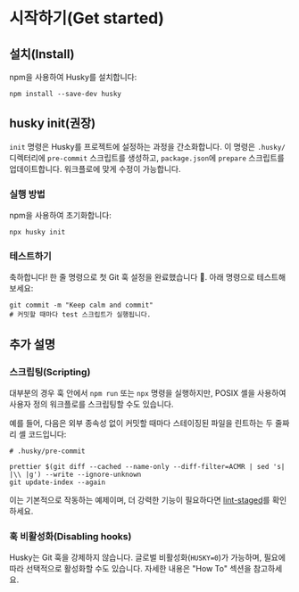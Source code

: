 # 시작하기(Get started)

## 설치(Install)

npm을 사용하여 Husky를 설치합니다:

```shell
npm install --save-dev husky
```

## husky init(권장)

`init` 명령은 Husky를 프로젝트에 설정하는 과정을 간소화합니다. 이 명령은 `.husky/` 디렉터리에 `pre-commit` 스크립트를 생성하고, `package.json`에 `prepare` 스크립트를 업데이트합니다. 워크플로에 맞게 수정이 가능합니다.

### 실행 방법

npm을 사용하여 초기화합니다:

```shell
npx husky init
```

### 테스트하기

축하합니다! 한 줄 명령으로 첫 Git 훅 설정을 완료했습니다 🎉. 아래 명령으로 테스트해 보세요:

```shell
git commit -m "Keep calm and commit"
# 커밋할 때마다 test 스크립트가 실행됩니다.
```

## 추가 설명

### 스크립팅(Scripting)

대부분의 경우 훅 안에서 `npm run` 또는 `npx` 명령을 실행하지만, POSIX 셸을 사용하여 사용자 정의 워크플로를 스크립팅할 수도 있습니다.

예를 들어, 다음은 외부 종속성 없이 커밋할 때마다 스테이징된 파일을 린트하는 두 줄짜리 셸 코드입니다:

```shell
# .husky/pre-commit

prettier $(git diff --cached --name-only --diff-filter=ACMR | sed 's| |\\ |g') --write --ignore-unknown
git update-index --again
```

이는 기본적으로 작동하는 예제이며, 더 강력한 기능이 필요하다면 [lint-staged](https://github.com/lint-staged/lint-staged)를 확인하세요.

### 훅 비활성화(Disabling hooks)

Husky는 Git 훅을 강제하지 않습니다. 글로벌 비활성화(`HUSKY=0`)가 가능하며, 필요에 따라 선택적으로 활성화할 수도 있습니다. 자세한 내용은 "How To" 섹션을 참고하세요.
